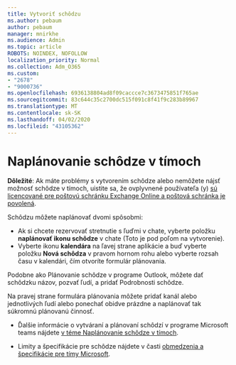 ```yaml
---
title: Vytvoriť schôdzu
ms.author: pebaum
author: pebaum
manager: mnirkhe
ms.audience: Admin
ms.topic: article
ROBOTS: NOINDEX, NOFOLLOW
localization_priority: Normal
ms.collection: Adm_O365
ms.custom:
- "2678"
- "9000736"
ms.openlocfilehash: 6936138804ad8f09caccce7c3673475851f765ae
ms.sourcegitcommit: 83c644c35c2700dc515f091c8f41f9c283b89967
ms.translationtype: MT
ms.contentlocale: sk-SK
ms.lasthandoff: 04/02/2020
ms.locfileid: "43105362"
---
```

# <a name="schedule-a-meeting-in-teams"></a>Naplánovanie schôdze v tímoch

**Dôležité**: Ak máte problémy s vytvorením schôdze alebo nemôžete nájsť možnosť schôdze v tímoch, uistite sa, že ovplyvnené používateľa (y) [sú licencované pre poštovú schránku Exchange Online a poštová schránka je povolená](https://docs.microsoft.com/exchange/recipients-in-exchange-online/create-user-mailboxes).

Schôdzu môžete naplánovať dvomi spôsobmi: 

- Ak si chcete rezervovať stretnutie s ľuďmi v chate, vyberte položku **naplánovať ikonu schôdze** v chate (Toto je pod poľom na vytvorenie).
- Vyberte ikonu **kalendára** na ľavej strane aplikácie a buď vyberte položku **Nová schôdza** v pravom hornom rohu alebo vyberte rozsah času v kalendári, čím otvoríte formulár plánovania.

Podobne ako Plánovanie schôdze v programe Outlook, môžete dať schôdzku názov, pozvať ľudí, a pridať Podrobnosti schôdze.

Na pravej strane formulára plánovania môžete pridať kanál alebo jednotlivých ľudí alebo ponechať obidve prázdne a naplánovať tak súkromnú plánovanú činnosť.

- Ďalšie informácie o vytváraní a plánovaní schôdzí v programe Microsoft teams nájdete [v téme Naplánovanie schôdze v tímoch](https://support.office.com/article/Schedule-a-meeting-in-Teams-943507a9-8583-4c58-b5d2-8ec8265e04e5).

- Limity a špecifikácie pre schôdze nájdete v časti [obmedzenia a špecifikácie pre tímy Microsoft](https://docs.microsoft.com/microsoftteams/limits-specifications-teams#meetings-and-calls).
